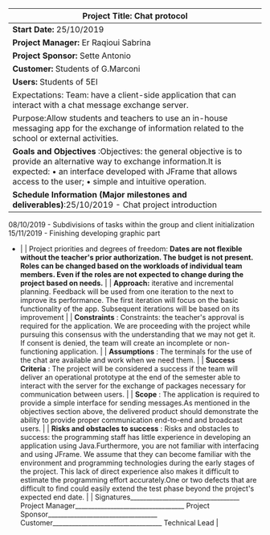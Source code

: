 | **Project Title:** Chat protocol |
| --- |
| **Start Date:** 25/10/2019 | **End Date:** 6 months after the start date |
| **Project Manager:** Er Raqioui Sabrina |
| **Project Sponsor:** Sette Antonio |
| **Customer:** Students of G.Marconi |
| **Users:** Students of 5EI |
| Expectations: Team: have a client-side application that can interact with a chat message exchange server. |
| Purpose:Allow students and teachers to use an in-house messaging app for the exchange of information related to the school or external activities.  |
| **Goals and Objectives** :Objectives: the general objective is to provide an alternative way to exchange information.It is expected:     • an interface developed with JFrame that allows access to the user;     • simple and intuitive operation.  |
| **Schedule Information (Major milestones and deliverables)**:25/10/2019 -  Chat project introduction
08/10/2019 -  Subdivisions of tasks within the group and client initialization
15/11/2019 -  Finishing developing graphic part
 -   |
| Project priorities and degrees of freedom: **Dates are not flexible without the teacher&#39;s prior authorization. The budget is not present. Roles can be changed based on the workloads of individual team members. Even if the roles are not expected to change during the project based on needs.**   |
| **Approach:** iterative and incremental planning. Feedback will be used from one iteration to the next to improve its performance. The first iteration will focus on the basic functionality of the app. Subsequent iterations will be based on its improvement |
| **Constraints** : Constraints: the teacher&#39;s approval is required for the application. We are proceeding with the project while pursuing this consensus with the understanding that we may not get it. If consent is denied, the team will create an incomplete or non-functioning application. |
| **Assumptions** : The terminals for the use of the chat are available and work when we need them. |
| **Success Criteria** : The project will be considered a success if the team will deliver an operational prototype at the end of the semester able to interact with the server for the exchange of packages necessary for communication between users. |
| **Scope** : The application is required to provide a simple interface for sending messages.As mentioned in the objectives section above, the delivered product should demonstrate the ability to provide proper communication end-to-end and broadcast users. |
| **Risks and obstacles to success** :  Risks and obstacles to success: the programming staff has little experience in developing an application using Java.Furthermore, you are not familiar with interfacing and using JFrame. We assume that they can become familiar with the environment and programming technologies during the early stages of the project. This lack of direct experience also makes it difficult to estimate the programming effort accurately.One or two defects that are difficult to find could easily extend the test phase beyond the project&#39;s expected end date. |
| Signatures\_\_\_\_\_\_\_\_\_\_\_\_\_\_\_\_\_\_\_\_\_\_\_\_\_\_\_\_\_\_\_\_\_\_
Project Manager\_\_\_\_\_\_\_\_\_\_\_\_\_\_\_\_\_\_\_\_\_\_\_\_\_\_\_\_\_\_\_\_\_\_
Project Sponsor\_\_\_\_\_\_\_\_\_\_\_\_\_\_\_\_\_\_\_\_\_\_\_\_\_\_\_\_\_\_\_\_\_\_
Customer\_\_\_\_\_\_\_\_\_\_\_\_\_\_\_\_\_\_\_\_\_\_\_\_\_\_\_\_\_\_\_\_\_\_
Technical Lead |
